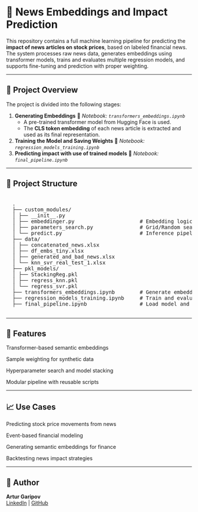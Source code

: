 # 🧠 News Embeddings and Impact Prediction

This repository contains a full machine learning pipeline for predicting the **impact of news articles on stock prices**, based on labeled financial news. The system processes raw news data, generates embeddings using transformer models, trains and evaluates multiple regression models, and supports fine-tuning and prediction with proper weighting.

---

## 📌 Project Overview

The project is divided into the following stages:

1. **Generating Embeddings**
   📄 *Notebook: `transformers_embeddings.ipynb`*
      - A pre-trained transformer model from Hugging Face is used.
      - The **CLS token embedding** of each news article is extracted and used as its final representation.
2. **Training the Model and Saving Weights**
   📄 *Notebook: `regression_models_training.ipynb`*
3. **Predicting impact with use of trained models**
   📄 *Notebook: `final_pipeline.ipynb`*

---

## 📁 Project Structure
<pre> 
  . 
  ├── custom_modules/ 
  │ ├── __init__.py 
  │ ├── embeddinger.py                     # Embedding logic with transformer model 
  │ ├── parameters_search.py               # Grid/Random search for hyperparameters 
  │ └── predict.py                         # Inference pipeline 
  ├── data/ 
  │ ├── concatenated_news.xlsx 
  │ ├── df_embs_tiny.xlsx 
  │ ├── generated_and_bad_news.xlsx 
  │ └── knn_svr_real_test_1.xlsx 
  ├── pkl_models/ 
  │ ├── StackingReg.pkl 
  │ ├── regress_knn.pkl 
  │ └── regress_svr.pkl 
  ├── transformers_embeddings.ipynb        # Generate embeddings 
  ├── regression_models_training.ipynb     # Train and evaluate regressors 
  ├── final_pipeline.ipynb                 # Load model and predict 
 </pre>

---

## 🚀 Features
Transformer-based semantic embeddings

Sample weighting for synthetic data

Hyperparameter search and model stacking

Modular pipeline with reusable scripts

---

## 📈 Use Cases
Predicting stock price movements from news

Event-based financial modeling

Generating semantic embeddings for finance

Backtesting news impact strategies

---

## 📝 Author

**Artur Garipov**  
[LinkedIn](https://www.linkedin.com/in/artur-garipov-36037a319) | [GitHub](https://github.com/Artur-Gar)
